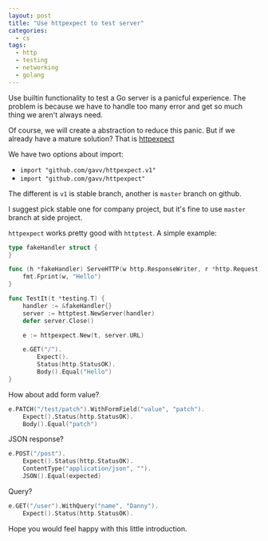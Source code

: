 ```yaml
---
layout: post
title: "Use httpexpect to test server"
categories:
  - cs
tags:
  - http
  - testing
  - networking
  - golang
---
```


Use builtin functionality to test a Go server is a panicful experience.
The problem is because we have to handle too many error and get so much thing we aren't always need.

Of course, we will create a abstraction to reduce this panic.
But if we already have a mature solution? That is [httpexpect](https://github.com/gavv/httpexpect)

We have two options about import:

- `import "github.com/gavv/httpexpect.v1"`
- `import "github.com/gavv/httpexpect"`

The different is `v1` is stable branch, another is `master` branch on github.

I suggest pick stable one for company project, but it's fine to use `master` branch at side project.

`httpexpect` works pretty good with `httptest`. A simple example:

```go
type fakeHandler struct {
}

func (h *fakeHandler) ServeHTTP(w http.ResponseWriter, r *http.Request) {
	fmt.Fprint(w, "Hello")
}

func TestIt(t *testing.T) {
	handler := &fakeHandler{}
	server := httptest.NewServer(handler)
	defer server.Close()

	e := httpexpect.New(t, server.URL)

	e.GET("/").
		Expect().
		Status(http.StatusOK).
		Body().Equal("Hello")
}
```

How about add form value?

```go
e.PATCH("/test/patch").WithFormField("value", "patch").
	Expect().Status(http.StatusOK).
	Body().Equal("patch")
```

JSON response?

```go
e.POST("/post").
	Expect().Status(http.StatusOK).
	ContentType("application/json", "").
	JSON().Equal(expected)
```

Query?

```go
e.GET("/user").WithQuery("name", "Danny").
	Expect().Status(http.StatusOK).
```

Hope you would feel happy with this little introduction.
